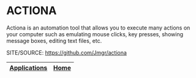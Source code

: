 # ACTIONA

 Actiona is an automation tool that allows you to execute many actions on your computer such as emulating mouse clicks, key presses, showing message boxes, editing text files, etc.

 SITE/SOURCE: https://github.com/Jmgr/actiona

 | [Applications](https://portable-linux-apps.github.io/apps.html) | [Home](https://portable-linux-apps.github.io)
 | --- | --- |